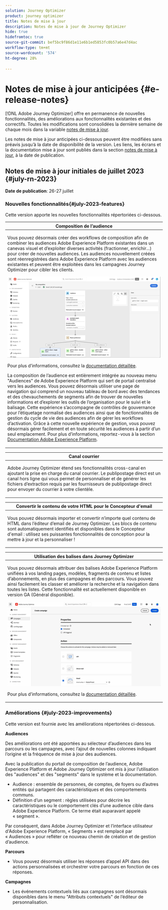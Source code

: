 ```yaml
---
solution: Journey Optimizer
product: journey optimizer
title: Notes de mise à jour
description: Notes de mise à jour de Journey Optimizer
hide: true
hidefromtoc: true
source-git-commit: bef5bc9f86d1e11e6b1ed5853fc0b57a6e47d4ac
workflow-type: tm+mt
source-wordcount: '574'
ht-degree: 28%

---
```


# Notes de mise à jour anticipées {#e-release-notes}

[!DNL Adobe Journey Optimizer] offre en permanence de nouvelles fonctionnalités, des améliorations aux fonctionnalités existantes et des correctifs. Toutes les modifications sont consolidées la dernière semaine de chaque mois dans la variable [notes de mise à jour](release-notes.md).

Les notes de mise à jour anticipées ci-dessous peuvent être modifiées sans préavis jusqu’à la date de disponibilité de la version. Les liens, les écrans et la documentation mise à jour sont publiés dans la section [notes de mise à jour](release-notes.md), à la date de publication.


## Notes de mise à jour initiales de juillet 2023 {#july-rn-2023}

**Date de publication**: 26-27 juillet

### Nouvelles fonctionnalités{#july-2023-features}

Cette version apporte les nouvelles fonctionnalités répertoriées ci-dessous.

<table>
<thead>
<tr>
<th><strong>Composition de l’audience</strong><br/></th>
</tr>
</thead>
<tbody>
<tr>
<td>
<p>Vous pouvez désormais créer des workflows de composition afin de combiner les audiences Adobe Experience Platform existantes dans un canevas visuel et d’exploiter diverses activités (fractionner, enrichir...) pour créer de nouvelles audiences. Les audiences nouvellement créées sont réenregistrées dans Adobe Experience Platform avec les audiences existantes et peuvent être exploitées dans les campagnes Journey Optimizer pour cibler les clients.</p>
<img src="../audience/assets/audiences-publish.png"/>
<p>Pour plus d’informations, consultez la <a href="../audience/get-started-audience-orchestration.md">documentation détaillée</a>.</p>
<p>La composition de l’audience est entièrement intégrée au nouveau menu "Audiences" de Adobe Experience Platform qui sert de portail centralisé vers les audiences. Vous pouvez désormais utiliser une page de navigation qui comprend un nouveau tableau de bord avec des tendances et des chevauchements de segments afin de trouver de nouvelles informations et d’explorer les outils de l’organisation pour le suivi et le balisage. Cette expérience s’accompagne de contrôles de gouvernance pour l’étiquetage normalisé des audiences ainsi que de fonctionnalités de gestion du cycle de vie des audiences afin de gérer les workflows d’activation. Grâce à cette nouvelle expérience de gestion, vous pouvez désormais gérer facilement et en toute sécurité les audiences à partir d’un seul emplacement. Pour plus d’informations, reportez-vous à la section <a href="https://experienceleague.adobe.com/docs/experience-platform/segmentation/ui/overview.html?lang=fr" target="_blank">Documentation Adobe Experience Platform</a>.</p></p>
</td>
</tr>
</tbody>
</table>


<table>
<thead>
<tr>
<th><strong>Canal courrier</strong><br/></th>
</tr>
</thead>
<tbody>
<tr>
<td>
<p>Adobe Journey Optimizer étend ses fonctionnalités cross-canal en ajoutant la prise en charge du canal courrier. Le publipostage direct est un canal hors ligne qui vous permet de personnaliser et de générer les fichiers d’extraction requis par les fournisseurs de publipostage direct pour envoyer du courrier à votre clientèle.</p>
<!--img src="assets/do-not-localize/web-authoring.gif"/>
<p>For more information, refer to the <a href="../web/get-started-web.md">detailed documentation</a>.</p-->
</tr>
</tbody>
</table>

<table>
<thead>
<tr>
<th><strong>Convertir le contenu de votre HTML pour le Concepteur d'email</strong><br/></th>
</tr>
</thead>
<tbody>
<tr>
<td>
<p>Vous pouvez désormais importer et convertir n’importe quel contenu de HTML dans l’éditeur d’email de Journey Optimizer. Les blocs de contenu sont automatiquement identifiés et disponibles dans le Concepteur d'email : utilisez ses puissantes fonctionnalités de conception pour la mettre à jour et la personnaliser !</p>
<!--img src="../audience/assets/audiences-publish.png"/-->
<!--p>For more information, refer to the <a href="../audience/get-started-audience-orchestration.md">detailed documentation</a>.</p-->
</td>
</tr>
</tbody>
</table>


<table>
<thead>
<tr>
<th><strong>Utilisation des balises dans Journey Optimizer</strong><br/></th>
</tr>
</thead>
<tbody>
<tr>
<td>
<p>Vous pouvez désormais attribuer des balises Adobe Experience Platform unifiées à vos landing pages, modèles, fragments de contenu et listes d’abonnements, en plus des campagnes et des parcours. Vous pouvez ainsi facilement les classer et améliorer la recherche et la navigation dans toutes les listes. Cette fonctionnalité est actuellement disponible en version GA (Général disponible).</p>
<img src="assets/do-not-localize/campaigns-tag.gif"/>
<p>Pour plus d’informations, consultez la <a href="../start/search-filter-categorize.md#tags">documentation détaillée</a>.</p>
</td>
</tr>
</tbody>
</table>


### Améliorations {#july-2023-improvements}

Cette version est fournie avec les améliorations répertoriées ci-dessous.

**Audiences**

Des améliorations ont été apportées au sélecteur d’audiences dans les parcours ou les campagnes, avec l’ajout de nouvelles colonnes indiquant l’origine et la fréquence de mise à jour des audiences.

Avec la publication du portail de composition de l’audience, Adobe Experience Platform et Adobe Journey Optimizer ont mis à jour l’utilisation des &quot;audiences&quot; et des &quot;segments&quot; dans le système et la documentation.

* Audience : ensemble de personnes, de comptes, de foyers ou d’autres entités qui partagent des caractéristiques et des comportements communs.
* Définition d’un segment : règles utilisées pour décrire les caractéristiques ou le comportement clés d’une audience cible dans Adobe Experience Platform. Ce terme était auparavant appelé « segment ».

Par conséquent, dans Adobe Journey Optimizer et l’interface utilisateur d&#39;Adobe Experience Platform, « Segments » est remplacé par « Audiences » pour refléter ce nouveau chemin de création et de gestion d’audience.


**Parcours**

* Vous pouvez désormais utiliser les réponses d’appel API dans des actions personnalisées et orchestrer votre parcours en fonction de ces réponses.


**Campagnes**

* Les événements contextuels liés aux campagnes sont désormais disponibles dans le menu &quot;Attributs contextuels&quot; de l’éditeur de personnalisation.

